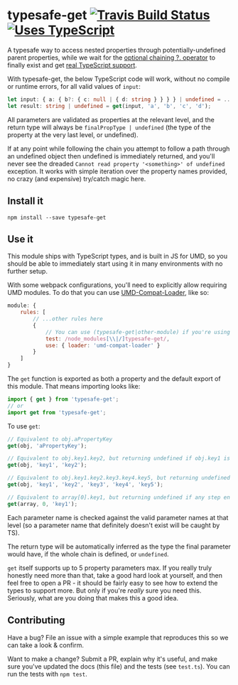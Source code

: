 # typesafe-get [![Travis Build Status](https://img.shields.io/travis/pimterry/typesafe-get.svg)](https://travis-ci.org/pimterry/typesafe-get) [![Uses TypeScript](https://img.shields.io/badge/%3C%2F%3E-TypeScript-blue.svg)](http://typescriptlang.org)

A typesafe way to access nested properties through potentially-undefined parent properties, while we wait for the [optional chaining ?. operator](https://tc39.github.io/proposal-optional-chaining/) to finally exist and get [real TypeScript support](https://github.com/microsoft/TypeScript/issues/16#issuecomment-55315658).

With typesafe-get, the below TypeScript code will work, without no compile or runtime errors, for all valid values of `input`:

```ts
let input: { a: { b?: { c: null | { d: string } } } } | undefined = ...;
let result: string | undefined = get(input, 'a', 'b', 'c', 'd');
```

All parameters are validated as properties at the relevant level, and
the return type will always be `finalPropType | undefined` (the type of the property
at the very last level, or undefined).

If at any point while following the chain you attempt to follow a path through an
undefined object then undefined is immediately returned, and you'll never see the dreaded
`Cannot read property '<something>' of undefined` exception. It works with simple iteration
over the property names provided, no crazy (and expensive) try/catch magic here.

## Install it

```
npm install --save typesafe-get
```

## Use it

This module ships with TypeScript types, and is built in JS for UMD, so you should
be able to immediately start using it in many environments with no further setup.

With some webpack configurations, you'll need to explicitly allow requiring UMD modules.
To do that you can use [UMD-Compat-Loader](https://www.npmjs.com/package/umd-compat-loader),
like so:

```js
module: {
    rules: [
        // ...other rules here
        {
            // You can use (typesafe-get|other-module) if you're using multiple UMD modules
            test: /node_modules[\\|/]typesafe-get/,
            use: { loader: 'umd-compat-loader' }
        }
    ]
}
```

The `get` function is exported as both a property and the default export of this module.
That means importing looks like:

```ts
import { get } from 'typesafe-get';
// or
import get from 'typesafe-get';
```

To use `get`:

```ts
// Equivalent to obj.aPropertyKey
get(obj, 'aPropertyKey');

// Equivalent to obj.key1.key2, but returning undefined if obj.key1 is undefined:
get(obj, 'key1', 'key2');

// Equivalent to obj.key1.key2.key3.key4.key5, but returning undefined if any step en route is undefined:
get(obj, 'key1', 'key2', 'key3', 'key4', 'key5');

// Equivalent to array[0].key1, but returning undefined if any step en route is undefined:
get(array, 0, 'key1');
```

Each parameter name is checked against the valid parameter names at that level (so a parameter
name that definitely doesn't exist will be caught by TS).

The return type will be automatically inferred as the type the final parameter would have,
if the whole chain is defined, or `undefined`.

`get` itself supports up to 5 property parameters max. If you really truly honestly need more than that,
take a good hard look at yourself, and then feel free to open a PR - it should be fairly easy to see
how to extend the types to support more. But only if you're _really_ sure you need this. Seriously,
what are you doing that makes this a good idea.

## Contributing

Have a bug? File an issue with a simple example that reproduces this so we can take a look & confirm.

Want to make a change? Submit a PR, explain why it's useful, and make sure you've updated the docs
(this file) and the tests (see `test.ts`). You can run the tests with `npm test`.
